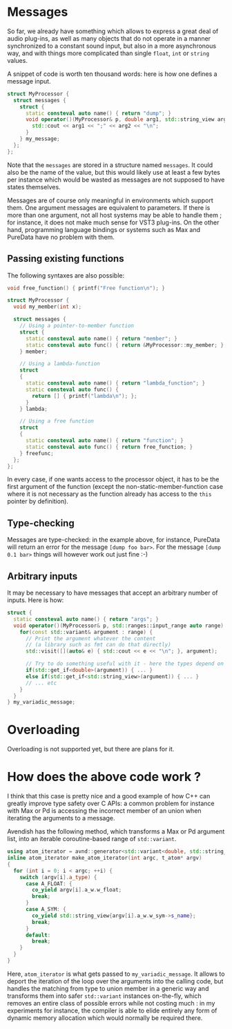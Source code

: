 # Messages

So far, we already have something which allows to express a great deal of audio plug-ins, as well as many objects that do not operate in a manner synchronized to a constant sound input, but also in a more asynchronous way, and with things more complicated than single `float`, `int` or `string` values.

A snippet of code is worth ten thousand words: here is how one defines a message input.

```cpp
struct MyProcessor {
  struct messages {
    struct {
      static consteval auto name() { return "dump"; }
      void operator()(MyProcessor& p, double arg1, std::string_view arg2) {
        std::cout << arg1 << ";" << arg2 << "\n";
      }
    } my_message;
  };
};
```    
Note that the `messages` are stored in a structure named `messages`. It could also be the name of the value, but this would likely use at least a few bytes per instance which would be wasted as messages are not supposed to have states themselves.

Messages are of course only meaningful in environments which support them. 
One argument messages are equivalent to parameters.
If there is more than one argument, not all host systems may be able to handle them ; for instance, it does not make much sense for VST3 plug-ins. On the other hand, programming language bindings or systems such as Max and PureData have no problem with them.

## Passing existing functions

The following syntaxes are also possible:

```cpp
void free_function() { printf("Free function\n"); }

struct MyProcessor {
  void my_member(int x);

  struct messages {
    // Using a pointer-to-member function
    struct {
      static consteval auto name() { return "member"; }
      static consteval auto func() { return &MyProcessor::my_member; }
    } member;

    // Using a lambda-function
    struct
    {
      static consteval auto name() { return "lambda_function"; }
      static consteval auto func() {
        return [] { printf("lambda\n"); };
      }
    } lambda;

    // Using a free function
    struct
    {
      static consteval auto name() { return "function"; }
      static consteval auto func() { return free_function; }
    } freefunc;
  };
};
```

In every case, if one wants access to the processor object, it has to be the first argument of the function (except the non-static-member-function case where it is not necessary as the function already has access to the `this` pointer by definition).

## Type-checking
Messages are type-checked: in the example above, for instance, PureData will return an error for the message `[dump foo bar>`. For the message `[dump 0.1 bar>` things will however work out just fine :-)

## Arbitrary inputs
It may be necessary to have messages that accept an arbitrary number of inputs.
Here is how: 

```cpp
struct {
  static consteval auto name() { return "args"; }
  void operator()(MyProcessor& p, std::ranges::input_range auto range) {
    for(const std::variant& argument : range) {
      // Print the argument whatever the content
      // (a library such as fmt can do that directly)
      std::visit([](auto& e) { std::cout << e << "\n"; }, argument);

      // Try to do something useful with it - here the types depend on what the binding give us. So far only Max and Pd support that so the only possible types are floats, doubles and std::string_view
      if(std::get_if<double>(argument)) { ... }
      else if(std::get_if<std::string_view>(argument)) { ... }
      // ... etc
    }
  }
} my_variadic_message;
```

# Overloading

Overloading is not supported yet, but there are plans for it.

# How does the above code work ?

I think that this case is pretty nice and a good example of how C++ can greatly improve type safety over C APIs: a common problem for instance with Max or Pd is accessing the incorrect member of an union when iterating the arguments to a message.

Avendish has the following method, which transforms a Max or Pd argument list, into an iterable coroutine-based range of `std::variant`.

```cpp
using atom_iterator = avnd::generator<std::variant<double, std::string_view>>;
inline atom_iterator make_atom_iterator(int argc, t_atom* argv)
{
  for (int i = 0; i < argc; ++i) {
    switch (argv[i].a_type) {
      case A_FLOAT: {
        co_yield argv[i].a_w.w_float;
        break;
      }
      case A_SYM: {
        co_yield std::string_view{argv[i].a_w.w_sym->s_name};
        break;
      }
      default:
        break;
    }
  }
}
```

Here, `atom_iterator` is what gets passed to `my_variadic_message`. It allows to deport the iteration of the loop over the arguments into the calling code, but handles the matching from type to union member in a generic way and transforms them into safer `std::variant` instances on-the-fly, which removes an entire class of possible errors while not costing much : in my experiments for instance, the compiler is able to elide entirely any form of dynamic memory allocation which would normally be required there.
